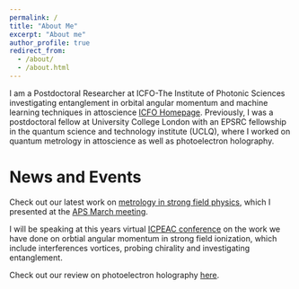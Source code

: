 ```yaml
---
permalink: /
title: "About Me"
excerpt: "About me"
author_profile: true
redirect_from:
  - /about/
  - /about.html
---
```

I am a Postdoctoral Researcher at ICFO-The Institute of Photonic Sciences investigating entanglement in orbital angular momentum and machine learning techniques in attoscience [ICFO Homepage](https://www.icfo.es/lang/about-icfo/people/people_details?people_id=1865).
Previously, I was a postdoctoral fellow at University College London with an EPSRC fellowship in the quantum science and technology institute (UCLQ), where I worked on quantum metrology in attoscience as well as photoelectron holography.






News and Events
=================

Check out our latest work on [metrology in strong field physics](https://journals.aps.org/pra/abstract/10.1103/PhysRevA.103.043519), which I presented at the [APS March meeting](https://meetings.aps.org/Meeting/MAR21/Session/F28.8).

I will be speaking at this years virtual [ICPEAC conference](https://www.icpeac2021.ca/) on the work we have done on orbtial angular momentum in strong field ionization, which include interferences vortices, probing chirality and investigating entanglement.

Check out our review on photoelectron holography [here](https://iopscience.iop.org/article/10.1088/1361-6633/ab5c91).

<!---
I recently presented the [following](https://pubs.rsc.org/en/content/articlehtml/2020/fd/d0fd00105h) work on twisted electron in strong field ionization at the Faraday discussion, which was held 1-3 February.
Reviewer of the month
------------------------------
I was listed as [reviewer of the month](https://www.nature.com/commsphys/referees/outstanding-referees) for October 2020 by the journal [Communication Physics Nature](https://www.nature.com/commsphys/)

Quantum Battles in Attoscience
------------------------------
I helped organise the fully online UCL based conference quantum battles in attoscience, which was held July 1-3. Check out the [website](https://www.quantumbattles.com/)
for more details. All the talks, including the battle I was involved in, are available on the [YouTube channel](https://www.youtube.com/channel/UCBg-O7WZ8gZLBb6jTWn-McA/featured).
-->
